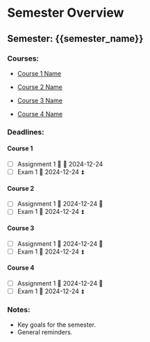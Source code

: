 # Semester Overview

## Semester: {{semester_name}}

### Courses:

- [Course 1 Name](./Course_1_Name/)



- [Course 2 Name](./Course_2_Name/)
- [Course 3 Name](./Course_2_Name/)
- [Course 4 Name](./Course_2_Name/)

### Deadlines:
#### Course 1
- [ ] Assignment 1 🔼 📅 2024-12-24
- [ ] Exam 1 📅 2024-12-24 ⏫ 

#### Course 2
- [ ] Assignment 1 📅 2024-12-24 🔼 
- [ ] Exam 1 📅 2024-12-24 ⏫ 

#### Course 3
- [ ] Assignment 1 📅 2024-12-24 🔼 
- [ ] Exam 1 📅 2024-12-24 ⏫ 

#### Course 4
- [ ] Assignment 1 📅 2024-12-24 🔼 
- [ ] Exam 1 📅 2024-12-24 ⏫ 

### Notes:
- Key goals for the semester.
- General reminders.
